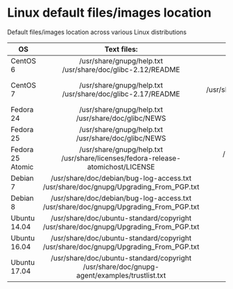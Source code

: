 # Linux default files/images location
Default files/images location across various Linux distributions

|       OS         |                                  Text files:                                             |                                  Image files:                                          |
|------------------|:----------------------------------------------------------------------------------------:|---------------------------------------------------------------------------------------:|
|    CentOS 6      |   /usr/share/gnupg/help.txt /usr/share/doc/glibc-2.12/README                             |/usr/share/pixmaps/poweredby.png /usr/share/anaconda/pixmaps/splash.png                 |
|    CentOS 7      |   /usr/share/gnupg/help.txt /usr/share/doc/glibc-2.17/README                             |/usr/share/pixmaps/poweredby.png  /usr/share/anaconda/pixmaps/rnotes/en/centos-core.png |
|    Fedora 24     |   /usr/share/gnupg/help.txt /usr/share/doc/glibc/NEWS                                    |/usr/share/pixmaps/poweredby.png  /usr/share/doc/dracut/dracut.png                      |
|    Fedora 25     |   /usr/share/gnupg/help.txt /usr/share/doc/glibc/NEWS                                    |/usr/share/pixmaps/poweredby.png  /usr/share/doc/dracut/dracut.png                      |
| Fedora 25 Atomic |   /usr/share/gnupg/help.txt /usr/share/licenses/fedora-release-atomichost/LICENSE        |/usr/share/pixmaps/system-logo-white.png  /usr/share/anaconda/pixmaps/splash.png        |
|    Debian 7      |/usr/share/doc/debian/bug-log-access.txt /usr/share/doc/gnupg/Upgrading_From_PGP.txt      |/usr/share/pixmaps/debian-logo.png /usr/share/reportbug/debian-swirl.svg                |
|    Debian 8      |/usr/share/doc/debian/bug-log-access.txt /usr/share/doc/gnupg/Upgrading_From_PGP.txt      |/usr/share/pixmaps/debian-logo.png /usr/share/reportbug/debian-swirl.svg                |
|   Ubuntu 14.04   |/usr/share/doc/ubuntu-standard/copyright /usr/share/doc/gnupg/Upgrading_From_PGP.txt      |/usr/share/pixmaps/debian-logo.png /lib/plymouth/ubuntu_logo.png                        |
|   Ubuntu 16.04   |/usr/share/doc/ubuntu-standard/copyright /usr/share/doc/gnupg/Upgrading_From_PGP.txt      |/usr/share/pixmaps/debian-logo.png /usr/share/plymouth/ubuntu-logo.png                  |
|   Ubuntu 17.04   |/usr/share/doc/ubuntu-standard/copyright /usr/share/doc/gnupg-agent/examples/trustlist.txt|/usr/share/pixmaps/debian-logo.png /usr/share/plymouth/ubuntu-logo.png                  |
